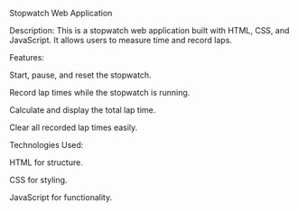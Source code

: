 Stopwatch Web Application

Description: This is a stopwatch web application built with HTML, CSS, and JavaScript. It allows users to measure time and record laps.

Features:

Start, pause, and reset the stopwatch.

Record lap times while the stopwatch is running.

Calculate and display the total lap time.

Clear all recorded lap times easily.


Technologies Used:

HTML for structure.

CSS for styling.

JavaScript for functionality.
